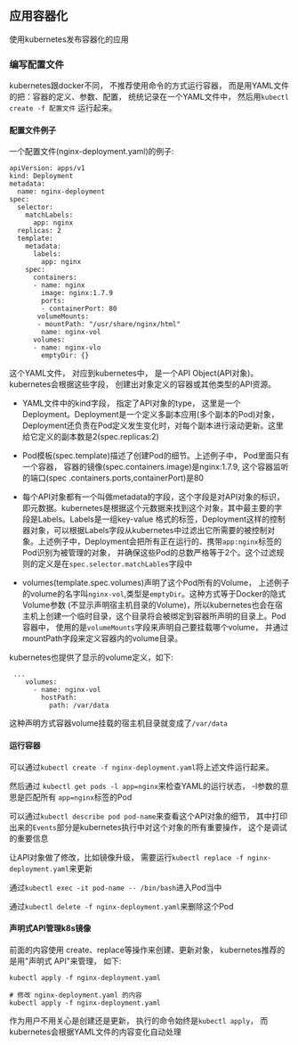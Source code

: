 ## 应用容器化

使用kubernetes发布容器化的应用

### 编写配置文件

kubernetes跟docker不同， 不推荐使用命令的方式运行容器， 而是用YAML文件的把：容器的定义、参数、配置， 统统记录在一个YAML文件中， 然后用`kubectl create -f 配置文件` 运行起来。


#### 配置文件例子

一个配置文件(nginx-deployment.yaml)的例子:
``` 
apiVersion: apps/v1
kind: Deployment
metadata:
  name: nginx-deployment
spec:
  selector:
    matchLabels:
      app: nginx
  replicas: 2
  template:
    metadata:
      labels:
        app: nginx
    spec:
      containers:
      - name: nginx
        image: nginx:1.7.9
        ports:
        - containerPort: 80
       volumeMounts:
       - mountPath: "/usr/share/nginx/html"
        name: nginx-vol
      volumes:
      - name: nginx-vlo
        emptyDir: {}
```

这个YAML文件， 对应到kubernetes中， 是一个API Object(API对象)。 kubernetes会根据这些字段， 创建出对象定义的容器或其他类型的API资源。

- YAML文件中的kind字段， 指定了API对象的type， 这里是一个Deployment。Deployment是一个定义多副本应用(多个副本的Pod)对象， Deployment还负责在Pod定义发生变化时，对每个副本进行滚动更新。这里给它定义的副本数是2(spec.replicas:2)

- Pod模板(spec.template)描述了创建Pod的细节。上述例子中， Pod里面只有一个容器， 容器的镜像(spec.containers.image)是nginx:1.7.9, 这个容器监听的端口(spec
.containers.ports,containerPort)是80

- 每个API对象都有一个叫做metadata的字段，这个字段是对API对象的标识，即元数据。kubernetes是根据这个元数据来找到这个对象，其中最主要的字段是Labels。Labels是一组key-value
格式的标签，Deployment这样的控制器对象，可以根据Labels字段从kubernetes中过滤出它所需要的被控制对象。上述例子中，Deployment会把所有正在运行的、携带`app:nginx`标签的Pod识别为被管理的对象，
 并确保这些Pod的总数严格等于2个。这个过滤规则的定义是在`spec.selector.matchLables`字段中
 
 - volumes(template.spec.volumes)声明了这个Pod所有的Volume， 上述例子的volume的名字叫`nginx-vol`,类型是`emptyDir`。这种方式等于Docker的隐式Volume参数
 (不显示声明宿主机目录的Volume)，所以kubernetes也会在宿主机上创建一个临时目录，这个目录将会被绑定到容器所声明的目录上。Pod容器中， 使用的是`volumeMounts`字段来声明自己要挂载哪个volume， 
 并通过mountPath字段来定义容器内的volume目录。
 
 kubernetes也提供了显示的volume定义，如下:
 ``` 
  ...   
     volumes:
       - name: nginx-vol
         hostPath: 
           path: /var/data
 ```
 这种声明方式容器volume挂载的宿主机目录就变成了`/var/data`
 
 #### 运行容器
 
 可以通过`kubectl create -f nginx-deployment.yaml`将上述文件运行起来。
 
 
 然后通过 `kubectl get pods -l app=nginx`来检查YAML的运行状态， -l参数的意思是匹配所有 `app=nginx`标签的Pod
 
可以通过`kubectl describe pod pod-name`来查看这个API对象的细节， 其中打印出来的`Events`部分是kubernetes执行中对这个对象的所有重要操作， 这个是调试的重要信息


让API对象做了修改，比如镜像升级， 需要运行`kubectl replace -f nginx-deployment.yaml`来更新

通过`kubectl exec -it pod-name -- /bin/bash`进入Pod当中

通过`kubectl delete -f nginx-deployment.yaml`来删除这个Pod

#### 声明式API管理k8s镜像

前面的内容使用 create、replace等操作来创建、更新对象， kubernetes推荐的是用"声明式 API"来管理，  如下:
``` 
kubectl apply -f nginx-deployment.yaml

# 修改 nginx-deployment.yaml 的内容
kubectl apply -f nginx-deployment.yaml
```
作为用户不用关心是创建还是更新， 执行的命令始终是`kubectl apply`， 而kubernetes会根据YAML文件的内容变化自动处理

